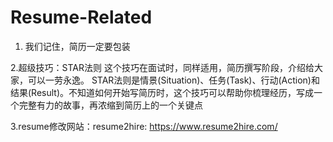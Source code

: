 # Resume-Related

1. 我们记住，简历一定要包装

2.超级技巧：STAR法则
  这个技巧在面试时，同样适用，简历撰写阶段，介绍给大家，可以一劳永逸。
  STAR法则是情景(Situation)、任务(Task)、行动(Action)和结果(Result)。不知道如何开始写简历时，这个技巧可以帮助你梳理经历，写成一个完整有力的故事，再浓缩到简历上的一个关键点

3.resume修改网站：resume2hire: https://www.resume2hire.com/

